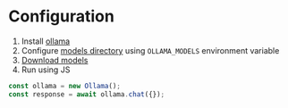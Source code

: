 # Configuration

1. Install [ollama](https://ollama.com/)
2. Configure [models directory](https://github.com/ollama/ollama/blob/main/docs/faq.md#how-do-i-configure-ollama-server) using `OLLAMA_MODELS` environment variable
3. [Download models](https://ollama.com/library)
4. Run using JS

```js
const ollama = new Ollama();
const response = await ollama.chat({});
```
